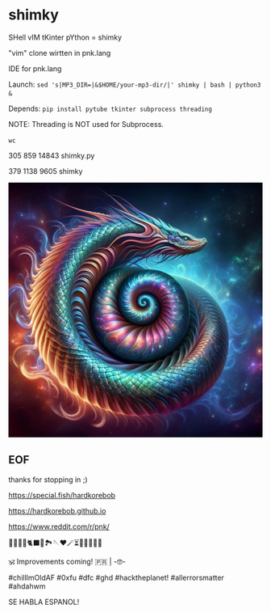 # shimky

SHell vIM tKinter pYthon = shimky

"vim" clone wirtten in pnk.lang

IDE for pnk.lang

Launch: `sed 's|MP3_DIR=|&$HOME/your-mp3-dir/|' shimky | bash | python3 &`

Depends: `pip install pytube tkinter subprocess threading`

NOTE: Threading is NOT used for Subprocess.

`wc`

305     859   14843 shimky.py
    
379    1138    9605 shimky




![pnk](pynksh.jpeg)

## EOF

thanks for stopping in ;)

https://special.fish/hardkorebob

https://hardkorebob.github.io

https://www.reddit.com/r/pnk/

🐡🐧🐍🐚🐈‍⬛🦤🏞🪡♥️🪄⏳️🎲🎯🧩🏅🎉

🕉 Improvements coming! 🇵🇷 | -🤓-

#chillImOldAF #0xfu #dfc #ghd #hacktheplanet! #allerrorsmatter #ahdahwm

SE HABLA ESPANOL!
